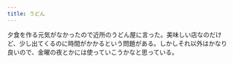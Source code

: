 ```yaml
---
title: うどん
---
```


夕食を作る元気がなかったので近所のうどん屋に言った。美味しい店なのだけど、少し出てくるのに時間がかかるという問題がある。しかしそれ以外はかなり良いので、金曜の夜とかには使っていこうかなと思っている。